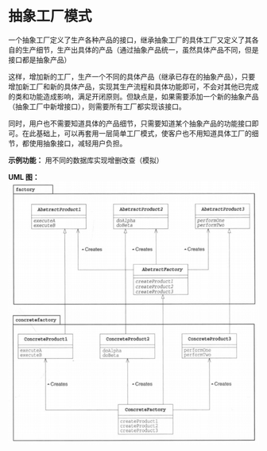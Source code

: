 # 抽象工厂模式
一个抽象工厂定义了生产各种产品的接口，继承抽象工厂的具体工厂又定义了其各自的生产细节，生产出具体的产品（通过抽象产品统一，虽然具体产品不同，但是接口都是抽象产品）

这样，增加新的工厂，生产一个不同的具体产品（继承已存在的抽象产品），只要增加新工厂和新的具体产品，实现其生产流程和具体功能即可，不会对其他已完成的类和功能造成影响，满足开闭原则。但缺点是，如果需要添加一个新的抽象产品（抽象工厂中新增接口），则需要所有工厂都实现该接口。

同时，用户也不需要知道具体的产品细节，只需要知道某个抽象产品的功能接口即可。在此基础上，可以再套用一层简单工厂模式，使客户也不用知道具体工厂的细节，都使用抽象接口，减轻用户负担。

**示例功能：**
用不同的数据库实现增删改查（模拟）

**UML 图：**
![uml](uml.jpg)

